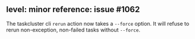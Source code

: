 level: minor
reference: issue #1062
---
The taskcluster cli `rerun` action now takes a `--force` option. It will refuse to rerun non-exception, non-failed tasks without `--force`.
